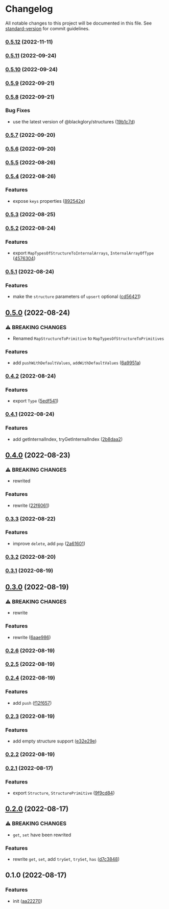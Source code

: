 # Changelog

All notable changes to this project will be documented in this file. See [standard-version](https://github.com/conventional-changelog/standard-version) for commit guidelines.

### [0.5.12](https://github.com/BlackGlory/structure-of-arrays/compare/v0.5.11...v0.5.12) (2022-11-11)

### [0.5.11](https://github.com/BlackGlory/structure-of-arrays/compare/v0.5.10...v0.5.11) (2022-09-24)

### [0.5.10](https://github.com/BlackGlory/structure-of-arrays/compare/v0.5.9...v0.5.10) (2022-09-24)

### [0.5.9](https://github.com/BlackGlory/structure-of-arrays/compare/v0.5.8...v0.5.9) (2022-09-21)

### [0.5.8](https://github.com/BlackGlory/structure-of-arrays/compare/v0.5.7...v0.5.8) (2022-09-21)


### Bug Fixes

* use the latest version of @blackglory/structures ([19b1c7d](https://github.com/BlackGlory/structure-of-arrays/commit/19b1c7d5c47e8b8dd45ca46ee7cc362650b86949))

### [0.5.7](https://github.com/BlackGlory/structure-of-arrays/compare/v0.5.6...v0.5.7) (2022-09-20)

### [0.5.6](https://github.com/BlackGlory/structure-of-arrays/compare/v0.5.5...v0.5.6) (2022-09-20)

### [0.5.5](https://github.com/BlackGlory/structure-of-arrays/compare/v0.5.4...v0.5.5) (2022-08-26)

### [0.5.4](https://github.com/BlackGlory/structure-of-arrays/compare/v0.5.3...v0.5.4) (2022-08-26)


### Features

* expose `keys` properties ([892542e](https://github.com/BlackGlory/structure-of-arrays/commit/892542e2183dd8702245fb15460419c9568b326a))

### [0.5.3](https://github.com/BlackGlory/structure-of-arrays/compare/v0.5.2...v0.5.3) (2022-08-25)

### [0.5.2](https://github.com/BlackGlory/structure-of-arrays/compare/v0.5.1...v0.5.2) (2022-08-24)


### Features

* export `MapTypesOfStructureToInternalArrays`, `InternalArrayOfType` ([4576304](https://github.com/BlackGlory/structure-of-arrays/commit/4576304541eaf0780db0c5f265b0521f9382618b))

### [0.5.1](https://github.com/BlackGlory/structure-of-arrays/compare/v0.5.0...v0.5.1) (2022-08-24)


### Features

* make the `structure` parameters of `upsert` optional ([cd56421](https://github.com/BlackGlory/structure-of-arrays/commit/cd56421fc21f76486f1fbfb1001ad1bcc3435a25))

## [0.5.0](https://github.com/BlackGlory/structure-of-arrays/compare/v0.4.2...v0.5.0) (2022-08-24)


### ⚠ BREAKING CHANGES

* Renamed `MapStructureToPrimitive` to `MapTypesOfStructureToPrimitives`

### Features

* add `pushWithDefaultValues`, `addWithDefaultValues` ([6a9951a](https://github.com/BlackGlory/structure-of-arrays/commit/6a9951a4866d559eb9211c68bae92e2ea8fa2139))

### [0.4.2](https://github.com/BlackGlory/structure-of-arrays/compare/v0.4.1...v0.4.2) (2022-08-24)


### Features

* export `Type` ([5edf541](https://github.com/BlackGlory/structure-of-arrays/commit/5edf541bc8dd3c22e9db081a0f1645e147d03d77))

### [0.4.1](https://github.com/BlackGlory/structure-of-arrays/compare/v0.4.0...v0.4.1) (2022-08-24)


### Features

* add getInternalIndex, tryGetInternalIndex ([2b8daa2](https://github.com/BlackGlory/structure-of-arrays/commit/2b8daa241b8b722f23bfbdb4f9fe3460b71126fa))

## [0.4.0](https://github.com/BlackGlory/structure-of-arrays/compare/v0.3.3...v0.4.0) (2022-08-23)


### ⚠ BREAKING CHANGES

* rewrited

### Features

* rewrite ([22f6061](https://github.com/BlackGlory/structure-of-arrays/commit/22f6061dcbedd26eb4d3a2ec333c9d33b5dc5024))

### [0.3.3](https://github.com/BlackGlory/structure-of-arrays/compare/v0.3.2...v0.3.3) (2022-08-22)


### Features

* improve `delete`, add `pop` ([2a61601](https://github.com/BlackGlory/structure-of-arrays/commit/2a6160136c7fec8f488b87b63fa182f903ab07ac))

### [0.3.2](https://github.com/BlackGlory/structure-of-arrays/compare/v0.3.1...v0.3.2) (2022-08-20)

### [0.3.1](https://github.com/BlackGlory/structure-of-arrays/compare/v0.3.0...v0.3.1) (2022-08-19)

## [0.3.0](https://github.com/BlackGlory/structure-of-arrays/compare/v0.2.6...v0.3.0) (2022-08-19)


### ⚠ BREAKING CHANGES

* rewrite

### Features

* rewrite ([6aae986](https://github.com/BlackGlory/structure-of-arrays/commit/6aae9864f012637323959a0c3ee53dc5cdd53f29))

### [0.2.6](https://github.com/BlackGlory/structure-of-arrays/compare/v0.2.5...v0.2.6) (2022-08-19)

### [0.2.5](https://github.com/BlackGlory/structure-of-arrays/compare/v0.2.4...v0.2.5) (2022-08-19)

### [0.2.4](https://github.com/BlackGlory/structure-of-arrays/compare/v0.2.3...v0.2.4) (2022-08-19)


### Features

* add `push` ([f12f657](https://github.com/BlackGlory/structure-of-arrays/commit/f12f6579eb37d08b3bbf22a957f4635728067d00))

### [0.2.3](https://github.com/BlackGlory/structure-of-arrays/compare/v0.2.2...v0.2.3) (2022-08-19)


### Features

* add empty structure support ([e32e29e](https://github.com/BlackGlory/structure-of-arrays/commit/e32e29e1c799b9db94d2f896402b1ed576bd3329))

### [0.2.2](https://github.com/BlackGlory/structure-of-arrays/compare/v0.2.1...v0.2.2) (2022-08-19)

### [0.2.1](https://github.com/BlackGlory/structure-of-arrays/compare/v0.2.0...v0.2.1) (2022-08-17)


### Features

* export `Structure`, `StructurePrimitive` ([9f9cd84](https://github.com/BlackGlory/structure-of-arrays/commit/9f9cd84fe5685b79c6d10b1219ba394e77b43bd8))

## [0.2.0](https://github.com/BlackGlory/structure-of-arrays/compare/v0.1.0...v0.2.0) (2022-08-17)


### ⚠ BREAKING CHANGES

* `get`, `set` have been rewrited

### Features

* rewrite `get`, `set`, add `tryGet`, `trySet`, `has` ([d7c3848](https://github.com/BlackGlory/structure-of-arrays/commit/d7c38481c6b432770fca2fd367dec5a5893e51e7))

## 0.1.0 (2022-08-17)


### Features

* init ([aa22270](https://github.com/BlackGlory/structure-of-arrays/commit/aa22270563524fd6aa62986af81298322415a639))
